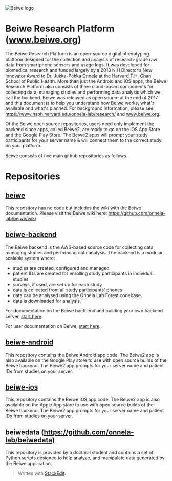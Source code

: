 ![Beiwe logo](https://github.com/onnela-lab/beiwe/blob/master/images/beiwe%20logo.png)
# Beiwe Research Platform (www.beiwe.org)
The Beiwe Research Platform is an open-source digital phenotyping platform designed for the collection and analysis of research-grade raw data from smartphone sensors and usage logs.  It was developed for biomedical research  and funded largely by a 2013 NIH Director’s New Innovator Award to Dr. Jukka-Pekka Onnela at the Harvard T.H. Chan School of Public Health.  More than just the Android and iOS apps, the Beiwe Research Platform also consists of three cloud-based components for collecting data, managing studies and performing data analysis which we call the backend.  Beiwe was released as open source at the end of 2017 and this document is to help you understand how Beiwe works, what's available and what's planned.  For background information, please see https://www.hsph.harvard.edu/onnela-lab/research/ and www.beiwe.org.

Of the Beiwe open source repositories, users need only implement the backend since apps, called Beiwe2,  are ready to go on the iOS App Store and the Google Play Store.   The Beiwe2 apps will prompt your study participants for your server name & will connect them to the correct study on your platform.  

Beiwe consists of five main github repositories as follows. 

# Repositories
## [beiwe](https://github.com/onnela-lab/beiwe)
This repository has no code but includes the wiki with the Beiwe documentation. Please visit the Beiwe wiki here: https://github.com/onnela-lab/beiwe/wiki

## [beiwe-backend](https://github.com/onnela-lab/beiwe-backend)
The Beiwe backend is the AWS-based source code for collecting data, managing studies and performing data analysis.  The backend is a modular, scalable system where: 

 - studies are created, configured and managed
 - patient IDs are created for enrolling study participants in individual studies
 - surveys, if used, are set up for each study
 - data is collected from all study participants' phones
 - data can be analysed using the Onnela Lab Forest codebase.
 - data is downloaded for analysis

For documentation on the Beiwe back-end and building your own backend server, [start here](https://github.com/onnela-lab/beiwe-backend/wiki/Deployment-instructions).  

For user documentation on Beiwe,  [start here](https://github.com/onnela-lab/beiwe/wiki).  
## [beiwe-android](https://github.com/onnela-lab/beiwe-android)
This repository contains the Beiwe Android app code. The Beiwe2 app is also available on the Google Play store to use with open source builds of the Beiwe backend.  The Beiwe2 app prompts for your server name and patient IDs from studies on your server. 
## [beiwe-ios](https://github.com/onnela-lab/beiwe-ios)
This repository contains the Beiwe iOS app code. The Beiwe2 app is also available on the Apple App store to use with open source builds of the Beiwe backend.  The Beiwe2 app prompts for your server name and patient IDs from studies on your server. 

## beiwedata (https://github.com/onnela-lab/beiwedata)
This repository is provided by a doctoral student and contains a set of Python scripts designed to help analyze, and manipulate data generated by the Beiwe application.

> Written with [StackEdit](https://stackedit.io/).
